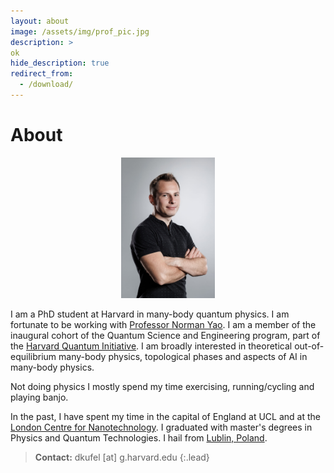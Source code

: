 ```yaml
---
layout: about
image: /assets/img/prof_pic.jpg
description: >
ok
hide_description: true
redirect_from:
  - /download/
---
```


# About

<!--author-->

<!-- ![Screenshot](assets/img/prof_pic.jpg){: width="250" height="80"} -->
<p style="text-align:center;"><img src="/assets/img/prof_pic.jpg" width="150"/></p>


I am a PhD student at Harvard in many-body quantum physics. I am fortunate to be working with [Professor Norman Yao](https://www.physics.harvard.edu/people/norman-y-yao). I am a member of the inaugural cohort of the Quantum Science and Engineering program, part of the [Harvard Quantum Initiative](https://quantum.harvard.edu/). I am broadly interested in theoretical out-of-equilibrium many-body physics, topological phases and aspects of AI in many-body physics.

Not doing physics I mostly spend my time exercising, running/cycling and playing banjo.

In the past, I have spent my time in the capital of England at UCL and at the [London Centre for Nanotechnology](https://www.london-nano.com/). I graduated with master's degrees in Physics and Quantum Technologies. I hail from [Lublin, Poland](https://en.wikipedia.org/wiki/Lublin).

> **Contact:** dkufel [at] g.harvard.edu
{:.lead}
